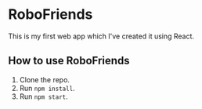 # RoboFriends
This is my first web app which I've created it using React.

## How to use RoboFriends
1. Clone the repo.
2. Run `npm install`.
3. Run `npm start`.
